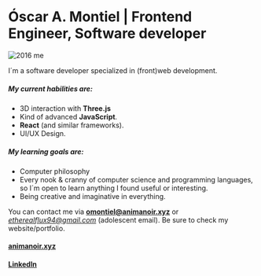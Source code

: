 # Óscar A. Montiel | Frontend Engineer, Software developer

![2016 me](https://assets0.ello.co/uploads/asset/attachment/7849211/ello-optimized-fcbfbec2.gif)

I´m a software developer specialized in (front)web development.

##### My current habilities are:

- 3D interaction with **Three.js**
- Kind of advanced **JavaScript**.
- **React** (and similar frameworks).
- UI/UX Design.

##### My learning goals are:

- Computer philosophy
- Every nook & cranny of computer science and programming languages, so I´m open to learn anything I found useful or interesting.
- Being creative and imaginative in everything.

You can contact me via **omontiel@animanoir.xyz** or *etherealflux94@gmail.com* (adolescent email). Be sure to check my website/portfolio. 

#### [animanoir.xyz](https://animanoir.xyz)
#### [LinkedIn](https://www.linkedin.com/in/oscaramontiel/)
